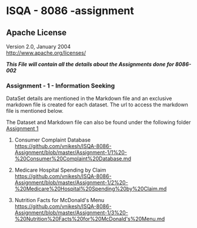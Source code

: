 # ISQA - 8086 -assignment
## Apache License
  Version 2.0, January 2004  
  http://www.apache.org/licenses/

**_This File will contain all the details about the Assignments done for 8086-002_**

### Assignment - 1 - Information Seeking

DataSet details are mentioned in the Markdown file and an exclusive markdown file is created for each dataset. The url to access the markdown file is mentioned below.

The Dataset and Markdown file can also be found under the following folder [Assignment 1](https://github.com/vnikesh/ISQA-8086-Assignment/tree/master/Assignment-1)

1. Consumer Complaint Database  
https://github.com/vnikesh/ISQA-8086-Assignment/blob/master/Assignment-1/1%20-%20Consumer%20Complaint%20Database.md

2. Medicare Hospital Spending by Claim  
https://github.com/vnikesh/ISQA-8086-Assignment/blob/master/Assignment-1/2%20-%20Medicare%20Hospital%20Spending%20by%20Claim.md

3. Nutrition Facts for McDonald's Menu  
https://github.com/vnikesh/ISQA-8086-Assignment/blob/master/Assignment-1/3%20-%20Nutrition%20Facts%20for%20McDonald's%20Menu.md





   
   
   
   
   
   
   
   
   
